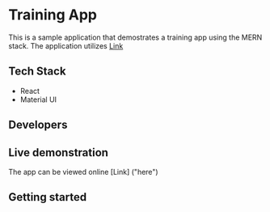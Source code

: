 # Training App

This is a sample application that demostrates a training app using the MERN stack. The application utilizes [Link](https://developers.strava.com/ "Strava API")

## Tech Stack
* React
* Material UI

## Developers

## Live demonstration

The app can be viewed online [Link] ("here")

## Getting started

